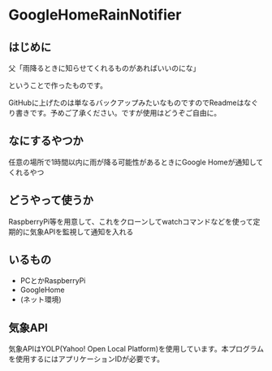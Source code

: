 # GoogleHomeRainNotifier

## はじめに
父「雨降るときに知らせてくれるものがあればいいのにな」

ということで作ったものです。

GitHubに上げたのは単なるバックアップみたいなものですのでReadmeはなぐり書きです。予めご了承ください。ですが使用はどうぞご自由に。

## なにするやつか

任意の場所で1時間以内に雨が降る可能性があるときにGoogle Homeが通知してくれるやつ

## どうやって使うか

RaspberryPi等を用意して、これをクローンしてwatchコマンドなどを使って定期的に気象APIを監視して通知を入れる

## いるもの

* PCとかRaspberryPi
* GoogleHome
* (ネット環境)

## 気象API

気象APIはYOLP(Yahoo! Open Local Platform)を使用しています。本プログラムを使用するにはアプリケーションIDが必要です。
